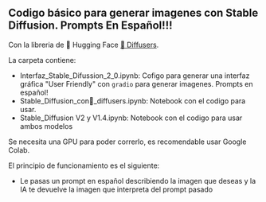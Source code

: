 ## Codigo básico para generar imagenes con Stable Diffusion. Prompts En Español!!!

Con la libreria de 🤗 Hugging Face [🧨 Diffusers](https://github.com/huggingface/diffusers). 

La carpeta contiene:
- Interfaz_Stable_Difussion_2_0.ipynb: Cofigo para generar una interfaz gráfica "User Friendly" con `gradio` para generar imagenes. Prompts en español!
- Stable_Diffusion_con🧨_diffusers.ipynb: Notebook con el codigo para usar.
- Stable_Diffusion V2 y V1.4.ipynb: Notebook con el codigo para usar ambos modelos

Se necesita una GPU para poder correrlo, es recomendable usar Google Colab.

El principio de funcionamiento es el siguiente:
- Le pasas un prompt en español describiendo la imagen que deseas y la IA te devuelve la imagen que interpreta del prompt pasado
